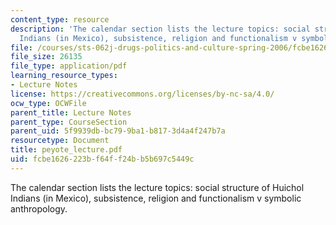 ```yaml
---
content_type: resource
description: 'The calendar section lists the lecture topics: social structure of Huichol
  Indians (in Mexico), subsistence, religion and functionalism v symbolic anthropology.'
file: /courses/sts-062j-drugs-politics-and-culture-spring-2006/fcbe1626223bf64ff24bb5b697c5449c_peyote_lecture.pdf
file_size: 26135
file_type: application/pdf
learning_resource_types:
- Lecture Notes
license: https://creativecommons.org/licenses/by-nc-sa/4.0/
ocw_type: OCWFile
parent_title: Lecture Notes
parent_type: CourseSection
parent_uid: 5f9939db-bc79-9ba1-b817-3d4a4f247b7a
resourcetype: Document
title: peyote_lecture.pdf
uid: fcbe1626-223b-f64f-f24b-b5b697c5449c
---
```

The calendar section lists the lecture topics: social structure of Huichol Indians (in Mexico), subsistence, religion and functionalism v symbolic anthropology.